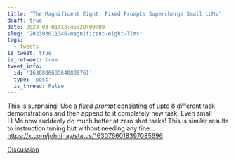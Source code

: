 ```yaml
---
title: 'The Magnificent Eight: Fixed Prompts Supercharge Small LLMs'
draft: true
date: 2023-03-01T13:46:28+00:00
slug: '202303011346-magnificent-eight-llms'
tags:
  - tweets
is_tweet: true
is_retweet: true
tweet_info:
  id: '1630806689648885761'
  type: 'post'
  is_thread: False
---
```




This is surprising! Use a *fixed prompt* consisting of upto 8 different task demonstrations and then append to it completely new task. Even small LLMs now suddenly do much better at zero shot tasks! This is similar results to instruction tuning but without needing any fine… <https://x.com/johnjnay/status/1630766018397085696>

[Discussion](https://x.com/sytelus/status/1630806689648885761)
